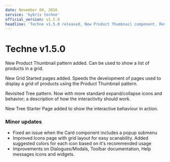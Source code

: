 ```yaml
---
date: November 04, 2016
service: 'hybris techne'
official_version: v1.5.0
headline: 'Techne v1.5.0 released, New Product Thumbnail component. Revisited Tree pattern.'
---
```


<h1>Techne v1.5.0</h1>
<p>New Product Thumbnail pattern added. Can be used to show a list of products in a grid.</p>
<p>New Grid Started pages added. Speeds the development of pages used to display a grid of products using the Product Thumbnail pattern.</p>
<p>Revisited Tree pattern. Now with more standard expand/collapse icons and behavior; a description of how the interactivity should work.</p>
<p>New Tree Starter Page added to show the interactive behaviour in action.</p>

<h3>Minor updates</h3>
<ul>
    <li>Fixed an issue when the Card component includes a popup submenu</li>
    <li>Improved Icons page with grid layout for easy scanability. Added suggested colors for each icon based on it's recommended usage</li>
    <li>Improvements on Dialogues/Modals, Toolbar documentation, Help messages icons and widgets.</li>
</ul>

